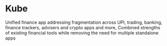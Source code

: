 # Kube
Unified finance app addressing fragmentation across UPI, trading, banking, finance trackers, advisers and crypto apps and more, Combined strengths of existing financial tools while removing the need for multiple standalone apps